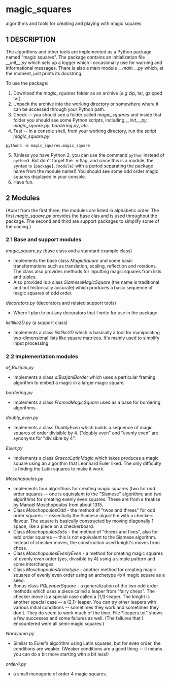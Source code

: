 # magic_squares
algorithms and tools for creating and playing with magic squares

## 1 DESCRIPTION

The algorithms and other tools are implemented as a Python package named "magic squares".  The package contains an initialization file *\_\_init\_\_.py* which sets up a logger which I occasionally use for warning and informational messages.  There is also a main module *\_\_main\_\_.py* which, at the moment, just prints its docstring.

To use the package:

1) Download the *magic_squares* folder as an archive (*e.g* zip, tar, gzipped tar).
2) Unpack the archive into the working directory or somewhere where it can be accessed through your Python path.
3) Check -- you should see a folder called *magic_squares* and inside that folder you should see some Python scripts, including *\_\_init\_\_.py*, *magic_square.py*, *bordering.py*, *etc.*
4) Test -- in a console shell, from your working directory, run the script *magic_square.py*:
  ```
  python3 -m magic_squares.magic_square
  ```
5) (Unless you have Python 2, you can use the command ``python`` instead of ``python3``.  But don't forget the ``-m`` flag, and since this is a module, the syntax is ``[package].[module]`` with a period separating the package name from the module name!) You should see some odd order magic squares displayed in your console.
6) Have fun.

## 2 Modules

(Apart from the first three, the modules are listed in alphabetic order.  The first *magic_square.py* provides the base clas and is used throughout the package.  The second and third are support packages to simplify some of the coding.)

### 2.1 Base and support modules

*magic_square.py* (base class and a standard example class)

* Implements the base class *MagicSquare* and some basic transformations such as translation, scaling, reflection and rotations.  The class also provides methods for inputting magic squares from lists and tuples.
* Also provided is a class *SiameseMagicSquare* (the name is traditional and not historically accurate) which produces a basic sequence of magic squares of odd order.

*decorators.py* (decorators and related support tools)

* Where I plan to put any decorators that I write for use in the package.

*listlike2D.py* (a support class)

* Implements a class *listlike2D* which is basically a tool for manipulating two-dimensional lists like square matrices.  It's mainly used to simplify input processing.

### 2.2 Implementation modules

*al_Buzjani.py*

* Implements a class *alBuzjaniBorder* which uses a particular framing algorithm to embed a magic in a larger magic square.

*bordering.py*

* Implements a class *FramedMagicSquare* used as a base for bordering algorithms.

*doubly_even.py*

* Implements a class *DoublyEven* which builds a sequence of magic squares of order divisible by 4. ("doubly even" and "evenly even" are synonyms for "divisible by 4".

*Euler.py*

* Implements a class *GraecoLatinMagic* which takes produces a magic square using an algorithm that Leonhard Euler liked.  The only difficulty is finding the Latin squares to make it work.

*Moschopoulos.py*

* Implements four algorithms for creating magic squares (two for odd order squares -- one is equivalent to the "Siamese" algorithm; and two algorithms for creating evenly even squares.  These are from a treatise by Manuel Moschopoulos from about 1315.
* Class *MoschopoulosOdd* - the method of "twos and threes" for odd order squares -- essentially the Siamese algorithm with a checkers flavour.  The square is basically constructed by moving diagonally 1 space, like a piece on a checkerboard.
* Class *Moschopoulos3s5s* - the method of "threes and fives", also for odd order squares -- this is not equivalent to the Siamese algorithm.  Instead of checker moves, the construction used knight's moves from chess.
* Class *MoschopoulosEvenlyEven* - a method for creating magic squares of evenly even order (yes, divisible by 4) using a simple pattern and some interchanges.
* Class *MoschopoulosArchetype* - another method for creating magic squares of evenly even order using an archetype 4x4 magic square as a seed.
* Bonus class *PQLeaperSquare* - a generalization of the two odd order methods which uses a piece called a leaper from "fairy chess".  The checker move is a special case called a (1,1)-leaper.  The knight is another special case -- a (2,1)-leaper.  You can try other leapers with various initial conditions -- sometimes they work and sometimes they don't.  They do seem to work much of the time.  File *leapers.txt" shows a few successes and some failures as well.  (The failures that I encountered were all semi-magic squares.)

*Narayama.py*

* Similar to Euler's algorithm using Latin squares, but for even order, the conditions are weaker.  (Weaker conditions are a good thing -- it means you can do a bit more starting with a bit less!)

*order4.py*

* a small menagerie of order 4 magic squares.
